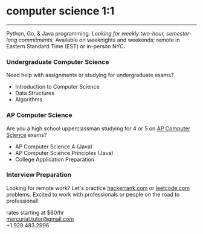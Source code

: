 <style>
body {
    background-image: url('images/watercolor.jpg');
    background-repeat: no-repeat;
    background-size: 100% 100%;
}
html {
    height: 100%
}
</style>

# computer science 1:1

---

Python, Go, & Java programming. *Looking for weekly two-hour, semester-long commitments.* 
Available on weeknights and weekends; remote in Eastern Standard Time (EST) or in-person NYC.

### Undergraduate Computer Science
Need help with assignments or studying for undergraduate exams?

- Introduction to Computer Science
- Data Structures
- Algorithms

### AP Computer Science
Are you a high school upperclassman studying for 4 or 5 on [AP Computer Science](https://apcentral.collegeboard.org/courses/ap-computer-science-a/exam) exams?

- AP Computer Science A (Java)
- AP Computer Science Principles (Java)
- College Application Preparation

### Interview Preparation
Looking for remote work? Let's practice [hackerrank.com](https://www.hackerrank.com) or [leetcode.com](https://leetcode.com) problems.
Excited to work with professionals or people on the road to professional!

rates starting at $80/hr  
<mercurial.tutor@gmail.com>  
+1.929.483.2996